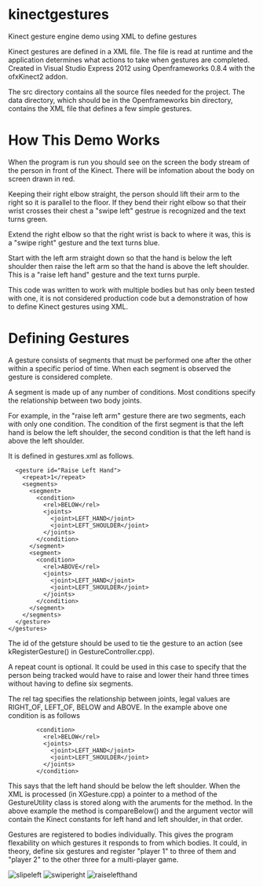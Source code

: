 # kinectgestures

Kinect gesture engine demo using XML to define gestures

Kinect gestures are defined in a XML file.  The file is read at runtime and the application determines what actions to take when gestures are completed.  Created in Visual Studio Express 2012 using Openframeworks 0.8.4 with the ofxKinect2 addon.


The src directory contains all the source files needed for the project.  The data directory, which should be in the Openframeworks bin directory, contains the XML file that defines a few simple gestures.


# How This Demo Works

When the program is run you should see on the screen the body stream of the person in front of the Kinect.  There will be infomation about the body on screen drawn in red. 

Keeping their right elbow straight, the person should lift their arm to the right so it is parallel to the floor.  If they bend their right elbow so that their wrist crosses their chest a "swipe left" gestrue is recognized and the text turns green.  

Extend the right elbow so that the right wrist is back to where it was, this is a "swipe right" gesture and the text turns blue.

Start with the left arm straight down so that the hand is below the left shoulder then raise the left arm so that the hand is above the left shoulder.  This is a "raise left hand" gesture and the text turns purple.

This code was written to work with multiple bodies but has only been tested with one, it is not considered production code but a demonstration of how to define Kinect gestures using XML.

# Defining Gestures

A gesture consists of segments that must be performed one after the other within a specific period of time.  When each segment is observed the gesture is considered complete.  

A segment is made up of any number of conditions.  Most conditions specify the relationship between two body joints.

For example, in the "raise left arm" gesture there are two segments, each with only one condition.  The condition of the first segment is that the left hand is below the left shoulder, the second condition is that the left hand is above the left shoulder.

It is defined in gestures.xml as follows.

```
  <gesture id="Raise Left Hand">
    <repeat>1</repeat>
    <segments>
      <segment>
        <condition>
          <rel>BELOW</rel>
          <joints>
            <joint>LEFT_HAND</joint>
            <joint>LEFT_SHOULDER</joint>
          </joints>
        </condition>
      </segment>
      <segment>
        <condition>
          <rel>ABOVE</rel>
          <joints>
            <joint>LEFT_HAND</joint>
            <joint>LEFT_SHOULDER</joint>
          </joints>
        </condition>
      </segment>
    </segments>
  </gesture>
</gestures>
```
The id of the getsture should be used to tie the gesture to an action (see kRegisterGesture() in GestureController.cpp).  

A repeat count is optional.  It could be used in this case to specify that the person being tracked would have to raise and lower their hand three times without having to define six segments.

The rel tag specifies the relationship between joints, legal values are RIGHT_OF, LEFT_OF, BELOW and ABOVE.  In the example above one condition is as follows
```
        <condition>
          <rel>BELOW</rel>
          <joints>
            <joint>LEFT_HAND</joint>
            <joint>LEFT_SHOULDER</joint>
          </joints>
        </condition>
```

This says that the left hand should be below the left shoulder.  When the XML is processed (in XGesture.cpp) a pointer to a method of the GestureUtility class is stored along with the aruments for the method.  In the above example the method is compareBelow() and the argument vector will contain the Kinect constants for left hand and left shoulder, in that order.

Gestures are registered to bodies individually.  This gives the program flexability on which gestures it responds to from which bodies. It could, in theory, define six gestures and register "player 1" to three of them and "player 2" to the other three for a multi-player game.

![slipeleft](https://cloud.githubusercontent.com/assets/318132/26525759/94135b4c-432f-11e7-917a-f4ea7d7c3a80.jpeg)
![swiperight](https://cloud.githubusercontent.com/assets/318132/26525764/a4ba2804-432f-11e7-9657-2a0a300d853c.jpeg)
![raiselefthand](https://cloud.githubusercontent.com/assets/318132/26525767/b11249c4-432f-11e7-8814-25db62a7825d.jpeg)


